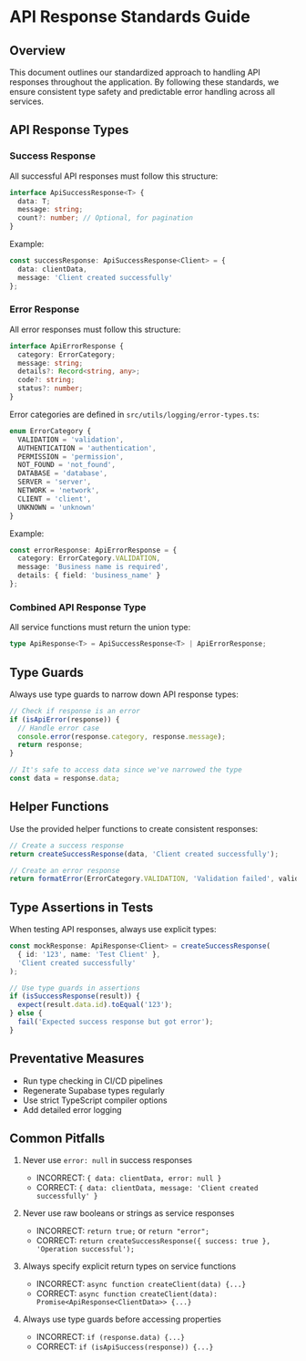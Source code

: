 
# API Response Standards Guide

## Overview

This document outlines our standardized approach to handling API responses throughout the application. By following these standards, we ensure consistent type safety and predictable error handling across all services.

## API Response Types

### Success Response

All successful API responses must follow this structure:

```typescript
interface ApiSuccessResponse<T> {
  data: T;
  message: string;
  count?: number; // Optional, for pagination
}
```

Example:
```typescript
const successResponse: ApiSuccessResponse<Client> = {
  data: clientData,
  message: 'Client created successfully'
};
```

### Error Response

All error responses must follow this structure:

```typescript
interface ApiErrorResponse {
  category: ErrorCategory; 
  message: string;
  details?: Record<string, any>;
  code?: string;
  status?: number;
}
```

Error categories are defined in `src/utils/logging/error-types.ts`:

```typescript
enum ErrorCategory {
  VALIDATION = 'validation',
  AUTHENTICATION = 'authentication',
  PERMISSION = 'permission',
  NOT_FOUND = 'not_found',
  DATABASE = 'database',
  SERVER = 'server',
  NETWORK = 'network',
  CLIENT = 'client',
  UNKNOWN = 'unknown'
}
```

Example:
```typescript
const errorResponse: ApiErrorResponse = {
  category: ErrorCategory.VALIDATION,
  message: 'Business name is required',
  details: { field: 'business_name' }
};
```

### Combined API Response Type

All service functions must return the union type:

```typescript
type ApiResponse<T> = ApiSuccessResponse<T> | ApiErrorResponse;
```

## Type Guards

Always use type guards to narrow down API response types:

```typescript
// Check if response is an error
if (isApiError(response)) {
  // Handle error case
  console.error(response.category, response.message);
  return response;
}

// It's safe to access data since we've narrowed the type
const data = response.data;
```

## Helper Functions

Use the provided helper functions to create consistent responses:

```typescript
// Create a success response
return createSuccessResponse(data, 'Client created successfully');

// Create an error response
return formatError(ErrorCategory.VALIDATION, 'Validation failed', validationErrors);
```

## Type Assertions in Tests

When testing API responses, always use explicit types:

```typescript
const mockResponse: ApiResponse<Client> = createSuccessResponse(
  { id: '123', name: 'Test Client' },
  'Client created successfully'
);

// Use type guards in assertions
if (isSuccessResponse(result)) {
  expect(result.data.id).toEqual('123');
} else {
  fail('Expected success response but got error');
}
```

## Preventative Measures

- Run type checking in CI/CD pipelines
- Regenerate Supabase types regularly
- Use strict TypeScript compiler options
- Add detailed error logging

## Common Pitfalls

1. Never use `error: null` in success responses
   - INCORRECT: `{ data: clientData, error: null }`
   - CORRECT: `{ data: clientData, message: 'Client created successfully' }`

2. Never use raw booleans or strings as service responses
   - INCORRECT: `return true;` or `return "error";`
   - CORRECT: `return createSuccessResponse({ success: true }, 'Operation successful');`

3. Always specify explicit return types on service functions
   - INCORRECT: `async function createClient(data) {...}`
   - CORRECT: `async function createClient(data): Promise<ApiResponse<ClientData>> {...}`

4. Always use type guards before accessing properties
   - INCORRECT: `if (response.data) {...}`
   - CORRECT: `if (isApiSuccess(response)) {...}`
